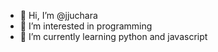 - 👋 Hi, I’m @jjuchara
- 👀 I’m interested in programming
- 🌱 I’m currently learning python and javascript

<!---
jjuchara/jjuchara is a ✨ special ✨ repository because its `README.md` (this file) appears on your GitHub profile.
You can click the Preview link to take a look at your changes.
--->
